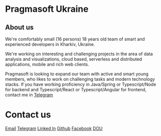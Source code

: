 # Pragmasoft Ukraine

## <a id="about">About us</a>

We're comfortably small (16 persons) 18 years old team of smart and experienced developers in Kharkiv, Ukraine. 

We're working on interesting and challenging projects in the area of data analysis and visualizations, cloud based, serverless and distributed applications, mobile and rich web clients. 

Pragmasoft is looking to expand our team with active and smart young members, who likes to work on challenging tasks and modern technology stacks. If you have working proficiency in Java/Spring or Typescript/Node for backend and Typescript/React or Typescript/Angular for frontend, contact me in [Telegram](https://t.me/pragmasoft)

# <a id='contacts'>Contact us</a>

[Email](mailto:info@pragmasoft.com.ua)
[Telegram](https://t.me/pragmasoft)
[Linked In](https://www.linkedin.com/company/pragmasoft-ukraine/)
[Github](https://github.com/pragmasoft-ukraine)
[Facebook](https://www.facebook.com/pages/Pragmasoft/340275132655051)
[DOU](https://jobs.dou.ua/companies/pragmasoft/)
